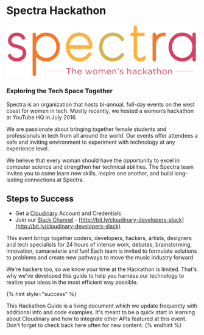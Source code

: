 # Spectra Hackathon

![Spectra: The women&apos;s hackathon.](.gitbook/assets/spectra-logo.png)

### Exploring the Tech Space Together

Spectra is an organization that hosts bi-annual, full-day events on the west coast for women in tech. Mostly recently, we hosted a women’s hackathon at YouTube HQ in July 2016.

We are passionate about bringing together female students and professionals in tech from all around the world. Our events offer attendees a safe and inviting environment to experiment with technology at any experience level.

We believe that every woman should have the opportunity to excel in computer science and strengthen her technical abilities. The Spectra team invites you to come learn new skills, inspire one another, and build long-lasting connections at Spectra.

## Steps to Success

* Get a [Cloudinary](https://cloudinary.com/signup) Account and Credentials
* Join our [Slack Channel](https://join.slack.com/t/cloudinarydevelopers/shared_invite/enQtMzcyODQ3NTMxMzAxLWIwNzlmZTQxMjNhYmZhOGNmNWY3NjExMGU1M2RmODAzOWIzMTY4YjhkOWQ2YzE0ZGIwNWM2NDk1ZTE5ZTdhOWU) - [http://bit.ly/cloudinary-developers-slack](http://bit.ly/cloudinary-developers-slack)​

This event brings together coders, developers, hackers, artists, designers and tech specialists for 24 hours of intense work, debates, brainstorming, innovation, camaraderie and fun! Each team is invited to formulate solutions to problems and create new pathways to move the music industry forward

We're hackers too, so we know your time at the Hackathon is limited. That's why we've developed this guide to help you harness our technology to realize your ideas in the most efficient way possible.  


{% hint style="success" %}


This Hackathon Guide is a living document which we update frequently with additional info and code examples. It's meant to be a quick start in learning about Cloudinary and how to integrate other APIs featured at this event. Don't forget to check back here often for new content.
{% endhint %}

